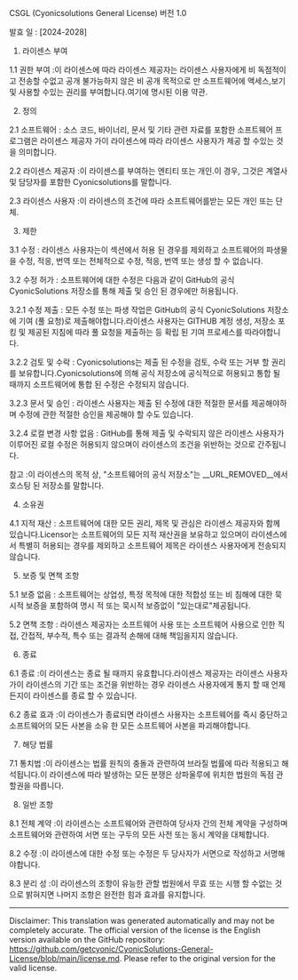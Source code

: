 CSGL (Cyonicsolutions General License)
버전 1.0

발효 일 : [2024-2028]

1. 라이센스 부여

1.1 권한 부여 :이 라이센스에 따라 라이센스 제공자는 라이센스 사용자에게 비 독점적이고 전송할 수없고 공개 불가능하지 않은 비 공개 목적으로 만 소프트웨어에 액세스,보기 및 사용할 수있는 권리를 부여합니다.여기에 명시된 이용 약관.

2. 정의

2.1 소프트웨어 : 소스 코드, 바이너리, 문서 및 기타 관련 자료를 포함한 소프트웨어 프로그램은 라이센스 제공자 가이 라이센스에 따라 라이센스 사용자가 제공 할 수있는 것을 의미합니다.

2.2 라이센스 제공자 :이 라이센스를 부여하는 엔티티 또는 개인.이 경우, 그것은 계열사 및 담당자를 포함한 Cyonicsolutions를 말합니다.

2.3 라이센스 사용자 :이 라이센스의 조건에 따라 소프트웨어를받는 모든 개인 또는 단체.

3. 제한

3.1 수정 : 라이센스 사용자는이 섹션에서 허용 된 경우를 제외하고 소프트웨어의 파생물을 수정, 적응, 번역 또는 전체적으로 수정, 적응, 번역 또는 생성 할 수 없습니다.

3.2 수정 허가 : 소프트웨어에 대한 수정은 다음과 같이 GitHub의 공식 CyonicSolutions 저장소를 통해 제출 및 승인 된 경우에만 허용됩니다.

3.2.1 수정 제출 : 모든 수정 또는 파생 작업은 GitHub의 공식 CyonicSolutions 저장소에 기여 (풀 요청)로 제출해야합니다.라이센스 사용자는 GITHUB 계정 생성, 저장소 포킹 및 제공된 지침에 따라 풀 요청을 제출하는 등 확립 된 기여 프로세스를 따라야합니다.

3.2.2 검토 및 수락 : Cyonicsolutions는 제출 된 수정을 검토, 수락 또는 거부 할 권리를 보유합니다.Cyonicsolutions에 의해 공식 저장소에 공식적으로 허용되고 통합 될 때까지 소프트웨어에 통합 된 수정은 수정되지 않습니다.

3.2.3 문서 및 승인 : 라이센스 사용자는 제출 된 수정에 대한 적절한 문서를 제공해야하며 수정에 관한 적절한 승인을 제공해야 할 수도 있습니다.

3.2.4 로컬 변경 사항 없음 : GitHub를 통해 제출 및 수락되지 않은 라이센스 사용자가 이루어진 로컬 수정은 허용되지 않으며이 라이센스의 조건을 위반하는 것으로 간주됩니다.

참고 :이 라이센스의 목적 상, "소프트웨어의 공식 저장소"는 __URL_REMOVED__에서 호스팅 된 저장소를 말합니다.

4. 소유권

4.1 지적 재산 : 소프트웨어에 대한 모든 권리, 제목 및 관심은 라이센스 제공자와 함께 있습니다.Licensor는 소프트웨어의 모든 지적 재산권을 보유하고 있으며이 라이센스에서 특별히 허용되는 경우를 제외하고 소프트웨어 제목은 라이센스 사용자에게 전송되지 않습니다.

5. 보증 및 면책 조항

5.1 보증 없음 : 소프트웨어는 상업성, 특정 목적에 대한 적합성 또는 비 침해에 대한 묵시적 보증을 포함하여 명시 적 또는 묵시적 보증없이 "있는대로"제공됩니다.

5.2 면책 조항 : 라이센스 제공자는 소프트웨어 사용 또는 소프트웨어 사용으로 인한 직접, 간접적, 부수적, 특수 또는 결과적 손해에 대해 책임을지지 않습니다.

6. 종료

6.1 종료 :이 라이센스는 종료 될 때까지 유효합니다.라이센스 제공자는 라이센스 사용자 가이 라이센스의 기간 또는 조건을 위반하는 경우 라이센스 사용자에게 통지 할 때 언제든지이 라이센스를 종료 할 수 있습니다.

6.2 종료 효과 :이 라이센스가 종료되면 라이센스 사용자는 소프트웨어를 즉시 중단하고 소프트웨어의 모든 사본을 소유 한 모든 소프트웨어 사본을 파괴해야합니다.

7. 해당 법률

7.1 통치법 :이 라이센스는 법률 원칙의 충돌과 관련하여 브라질 법률에 따라 적용되고 해석됩니다.이 라이센스에 따라 발생하는 모든 분쟁은 상파울루에 위치한 법원의 독점 관할권을 따릅니다.

8. 일반 조항

8.1 전체 계약 :이 라이센스는 소프트웨어와 관련하여 당사자 간의 전체 계약을 구성하며 소프트웨어와 관련하여 서면 또는 구두의 모든 사전 또는 동시 계약을 대체합니다.

8.2 수정 :이 라이센스에 대한 수정 또는 수정은 두 당사자가 서면으로 작성하고 서명해야합니다.

8.3 분리 성 :이 라이센스의 조항이 유능한 관할 법원에서 무효 또는 시행 할 수없는 것으로 밝혀지면 나머지 조항은 완전한 힘과 효과를 유지합니다.

---
Disclaimer: This translation was generated automatically and may not be completely accurate. The official version of the license is the English version available on the GitHub repository: https://github.com/getcyonic/CyonicSolutions-General-License/blob/main/license.md. Please refer to the original version for the valid license.